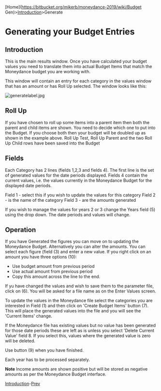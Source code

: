 [Home](https://bitbucket.org/mikerb/moneydance-2019/wiki/Budget Gen)>[Introduction](https://bitbucket.org/mikerb/moneydance-2019/wiki/Introduction)>Generate

# Generating your Budget Entries

## Introduction

This is the main results window.  Once you have calculated your budget values you need to translate them into actual Budget Items that match the Moneydance budget you are working with.

This window will contain an entry for each category in the values window that has an amount or has Roll Up selected.  The window looks like this:

![generatelabel.jpg](https://bitbucket.org/repo/K6egeG/images/1292627201-generatelabel.jpg)

## Roll Up

If you have chosen to roll up some items into a parent item then both the parent and child items are shown.  You need to decide which one to put into the Budget.  If you choose both then your budget will be doubled up as shown in the example above. Roll Up Test, Roll Up Parent and the two Roll Up Child rows have been saved into the Budget

## Fields

Each  Category has 2 lines (fields 1,2,3 and fields 4).  The first line is the set of generated values for the date periods displayed.  Fields 4 contain the current values, i.e. the values currently in the Moneydance Budget for the displayed date periods.

Field 1 - select this if you wish to update the values for this category
Field 2 - is the name of the category
Field 3 - are the amounts generated

If you wish to manage the values for years 2 or 3 change the Years field (5) using the drop down.  The date periods and values will change.

## Operation

If you have Generated the figures you can move on to updating the Moneydance Budget.  Alternatively you can alter the amounts.  You can select each figure (field (3) and enter a new value.  If you right click on an amount you have three options (10):

* Use budget amount from previous period
* Use actual amount from previous period
* Copy this amount across the line to the end.

If yu have changed the values and wish to save them to the parameter file, click on (6).  You will be asked for a file name as on the Enter Values screen.

To update the values in the Moneydance file select the categories you are interested in Field (1) and then click on 'Create Budget Items' button (7).  This will place the generated values into the file and you will see the 'Current Items' change.

If the Moneydance file has existing values but no value has been generated for those date periods these are left as is unless you select 'Delete Current Value' field 8.  If you select this, values where the generated value is zero will be deleted.

Use button (9) when you have finished.

Each year has to be processed separately.

**Note** Income amounts are shown positive but will be stored as negative amounts as per the Moneydance Budget interface.


[Introduction](https://bitbucket.org/mikerb/moneydance-2019/wiki/Introduction)-[Prev](https://bitbucket.org/mikerb/moneydance-2019/wiki/rpi)
